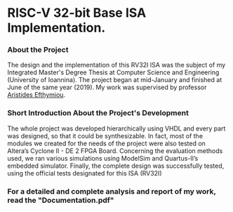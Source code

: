 # RISC-V 32-bit Base ISA Implementation. 

### About the Project
The design and the implementation of this RV32I ISA was the subject of my Integrated Master's Degree Thesis at Computer Science and Engineering (University of Ioannina). The project began at mid-January and finished at June of the same year (2019). 
My work was supervised by professor [Aristides Efthymiou](http://www.cse.uoi.gr/~efthym/Site/Welcome.html).

### Short Introduction About the Project's Development
The whole project was developed hierarchically using VHDL and every part
was designed, so that it could be synthesizable. In fact, most of the modules
we created for the needs of the project were also tested on Altera’s Cyclone II
\- DE 2 FPGA Board. Concerning the evaluation methods used, we ran various
simulations using ModelSim and Quartus-II’s embedded simulator. Finally, the
complete design was successfully tested, using the official tests designated for
this ISA (RV32I)

### For a detailed and complete analysis and report of my work, read the "Documentation.pdf"
